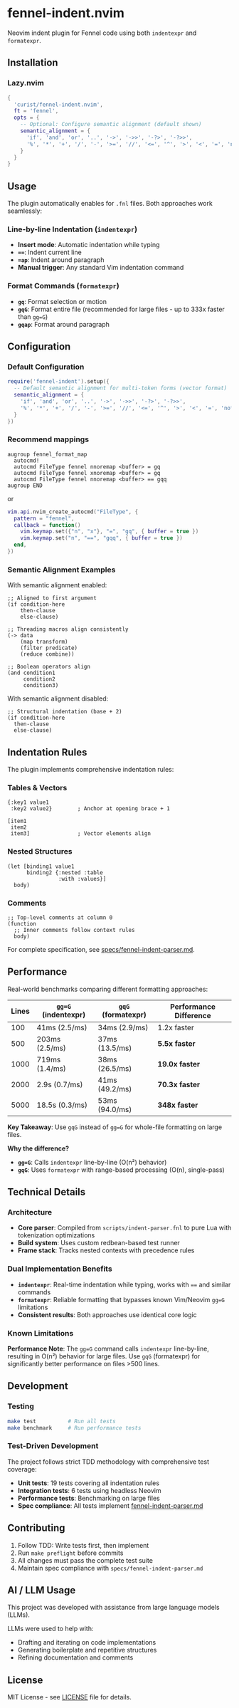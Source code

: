 # fennel-indent.nvim

Neovim indent plugin for Fennel code using both `indentexpr` and `formatexpr`.

## Installation

### Lazy.nvim

```lua
{
  'curist/fennel-indent.nvim',
  ft = 'fennel',
  opts = {
    -- Optional: Configure semantic alignment (default shown)
    semantic_alignment = {
      'if', 'and', 'or', '..', '->', '->>', '-?>', '-?>>',
      '%', '*', '+', '/', '-', '>=', '//', '<=', '^', '>', '<', '=', 'not=',
    }
  }
}
```

## Usage

The plugin automatically enables for `.fnl` files. Both approaches work seamlessly:

### Line-by-line Indentation (`indentexpr`)

- **Insert mode**: Automatic indentation while typing
- **`==`**: Indent current line
- **`=ap`**: Indent around paragraph
- **Manual trigger**: Any standard Vim indentation command

### Format Commands (`formatexpr`)

- **`gq`**: Format selection or motion
- **`gqG`**: Format entire file (recommended for large files - up to 333x faster than `gg=G`)
- **`gqap`**: Format around paragraph

## Configuration

### Default Configuration

```lua
require('fennel-indent').setup({
  -- Default semantic alignment for multi-token forms (vector format)
  semantic_alignment = {
    'if', 'and', 'or', '..', '->', '->>', '-?>', '-?>>',
    '%', '*', '+', '/', '-', '>=', '//', '<=', '^', '>', '<', '=', 'not=',
  }
})
```

### Recommend mappings

```vim
augroup fennel_format_map
  autocmd!
  autocmd FileType fennel nnoremap <buffer> = gq
  autocmd FileType fennel xnoremap <buffer> = gq
  autocmd FileType fennel nnoremap <buffer> == gqq
augroup END
```

or

```lua
vim.api.nvim_create_autocmd("FileType", {
  pattern = "fennel",
  callback = function()
    vim.keymap.set({"n", "x"}, "=", "gq", { buffer = true })
    vim.keymap.set("n", "==", "gqq", { buffer = true })
  end,
})
```

### Semantic Alignment Examples

With semantic alignment enabled:

```fennel
;; Aligned to first argument
(if condition-here
    then-clause
    else-clause)

;; Threading macros align consistently  
(-> data
    (map transform)
    (filter predicate)
    (reduce combine))

;; Boolean operators align
(and condition1
     condition2
     condition3)
```

With semantic alignment disabled:

```fennel
;; Structural indentation (base + 2)
(if condition-here
  then-clause
  else-clause)
```

## Indentation Rules

The plugin implements comprehensive indentation rules:

### Tables & Vectors
```fennel
{:key1 value1
 :key2 value2}        ; Anchor at opening brace + 1

[item1
 item2
 item3]               ; Vector elements align
```

### Nested Structures
```fennel
(let [binding1 value1
      binding2 {:nested :table
                :with :values}]
  body)
```

### Comments
```fennel
;; Top-level comments at column 0
(function
  ;; Inner comments follow context rules
  body)
```

For complete specification, see [specs/fennel-indent-parser.md](specs/fennel-indent-parser.md).

## Performance

Real-world benchmarks comparing different formatting approaches:

| Lines | `gg=G` (indentexpr) | `gqG` (formatexpr) | Performance Difference |
|-------|--------------------|--------------------|------------------------|
| 100   | 41ms (2.5/ms)      | 34ms (2.9/ms)      | 1.2x faster            |
| 500   | 203ms (2.5/ms)     | 37ms (13.5/ms)     | **5.5x faster**        |
| 1000  | 719ms (1.4/ms)     | 38ms (26.5/ms)     | **19.0x faster**       |
| 2000  | 2.9s (0.7/ms)      | 41ms (49.2/ms)     | **70.3x faster**       |
| 5000  | 18.5s (0.3/ms)     | 53ms (94.0/ms)     | **348x faster**        |

**Key Takeaway**: Use `gqG` instead of `gg=G` for whole-file formatting on large files.

**Why the difference?**
- **`gg=G`**: Calls `indentexpr` line-by-line (O(n²) behavior)
- **`gqG`**: Uses `formatexpr` with range-based processing (O(n), single-pass)

## Technical Details

### Architecture

- **Core parser**: Compiled from `scripts/indent-parser.fnl` to pure Lua with tokenization optimizations
- **Build system**: Uses custom redbean-based test runner  
- **Frame stack**: Tracks nested contexts with precedence rules

### Dual Implementation Benefits

- **`indentexpr`**: Real-time indentation while typing, works with `==` and similar commands
- **`formatexpr`**: Reliable formatting that bypasses known Vim/Neovim `gg=G` limitations
- **Consistent results**: Both approaches use identical core logic

### Known Limitations

**Performance Note**: The `gg=G` command calls `indentexpr` line-by-line, resulting in O(n²) behavior for large files. Use `gqG` (formatexpr) for significantly better performance on files >500 lines.

## Development

### Testing

```bash
make test          # Run all tests
make benchmark     # Run performance tests
```

### Test-Driven Development

The project follows strict TDD methodology with comprehensive test coverage:

- **Unit tests**: 19 tests covering all indentation rules
- **Integration tests**: 6 tests using headless Neovim
- **Performance tests**: Benchmarking on large files
- **Spec compliance**: All tests implement [fennel-indent-parser.md](specs/fennel-indent-parser.md)

## Contributing

1. Follow TDD: Write tests first, then implement
2. Run `make preflight` before commits
3. All changes must pass the complete test suite
4. Maintain spec compliance with `specs/fennel-indent-parser.md`

## AI / LLM Usage

This project was developed with assistance from large language models (LLMs).

LLMs were used to help with:

* Drafting and iterating on code implementations
* Generating boilerplate and repetitive structures
* Refining documentation and comments

## License

MIT License - see [LICENSE](LICENSE) file for details.

